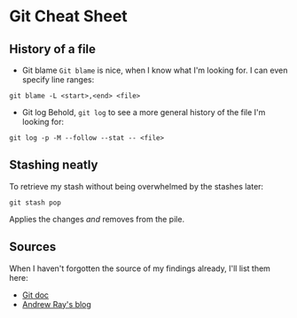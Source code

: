 # Git Cheat Sheet

## History of a file
* Git blame
`Git blame` is nice, when I know what I'm looking for.
I can even specify line ranges:
```
git blame -L <start>,<end> <file>
```
* Git log
Behold, `git log` to see a more general history of the file I'm looking for:
```
git log -p -M --follow --stat -- <file>
```

## Stashing neatly

To retrieve my stash without being overwhelmed by the stashes later:
```
git stash pop
```
Applies the changes _and_ removes from the pile.

## Sources
When I haven't forgotten the source of my findings already, I'll list them here:

* [Git doc](https://git-scm.com/docs)
* [Andrew Ray's blog](http://blog.andrewray.me/a-better-git-blame/)

